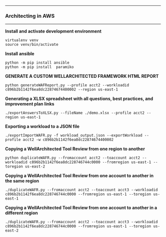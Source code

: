 ***
### Architecting in AWS
***

**Install and activate development environment**
```
virtualenv venv
source venv/bin/activate
```

**Install ansible**
```
python -m pip install ansible
python -m pip install  paramiko
```


**GENERATE A CUSTOM WELLARCHITECTED FRAMEWORK HTML REPORT**

```
python generateWAFReport.py --profile acct2 --workloadid c896b2b1142f6ea8dc22874674400002 --region us-east-1
```

**Generating a XLSX spreadsheet with all questions, best practices, and improvement plan links**
```
./exportAnswersToXLSX.py --fileName ./demo.xlsx --profile acct2 --region us-east-1
```

**Exporting a workload to a JSON file**
```
./exportImportWAFR.py -f workload_output.json --exportWorkload --profile acct2 -w c896b2b1142f6ea8dc22874674400002

```

**Copying a WellArchitected Tool Review from one region to another**
```
python duplicateWAFR.py --fromaccount acct2 --toaccount acct2 --workloadid c896b2b1142f6ea8dc228746744c0000 --fromregion us-east-1 --toregion us-east-2
```
**Copying a WellArchitected Tool Review from one account to another in the same region**
```
./duplicateWAFR.py --fromaccount acct2 --toaccount acct3 --workloadid c896b2b1142f6ea8dc228746744c0000 --fromregion us-east-1 --toregion us-east-1
```

**Copying a WellArchitected Tool Review from one account to another in a different region**
```
./duplicateWAFR.py --fromaccount acct2 --toaccount acct3 --workloadid c896b2b1142f6ea8dc228746744c0000 --fromregion us-east-1 --toregion us-east-2

```

